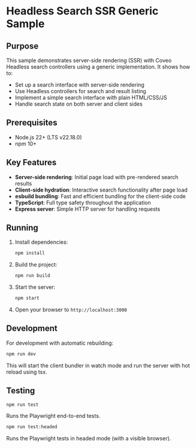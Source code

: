 # Headless Search SSR Generic Sample

## Purpose

This sample demonstrates server-side rendering (SSR) with Coveo Headless search controllers using a generic implementation. It shows how to:

- Set up a search interface with server-side rendering
- Use Headless controllers for search and result listing
- Implement a simple search interface with plain HTML/CSS/JS
- Handle search state on both server and client sides

## Prerequisites

- Node.js 22+ (LTS v22.18.0)
- npm 10+

## Key Features

- **Server-side rendering**: Initial page load with pre-rendered search results
- **Client-side hydration**: Interactive search functionality after page load
- **esbuild bundling**: Fast and efficient bundling for the client-side code
- **TypeScript**: Full type safety throughout the application
- **Express server**: Simple HTTP server for handling requests

## Running

1. Install dependencies:
   ```bash
   npm install
   ```

2. Build the project:
   ```bash
   npm run build
   ```

3. Start the server:
   ```bash
   npm start
   ```

4. Open your browser to `http://localhost:3000`

## Development

For development with automatic rebuilding:

```bash
npm run dev
```

This will start the client bundler in watch mode and run the server with hot reload using tsx.


## Testing

```bash
npm run test
```

Runs the Playwright end-to-end tests.


```bash
npm run test:headed
```

Runs the Playwright tests in headed mode (with a visible browser).


